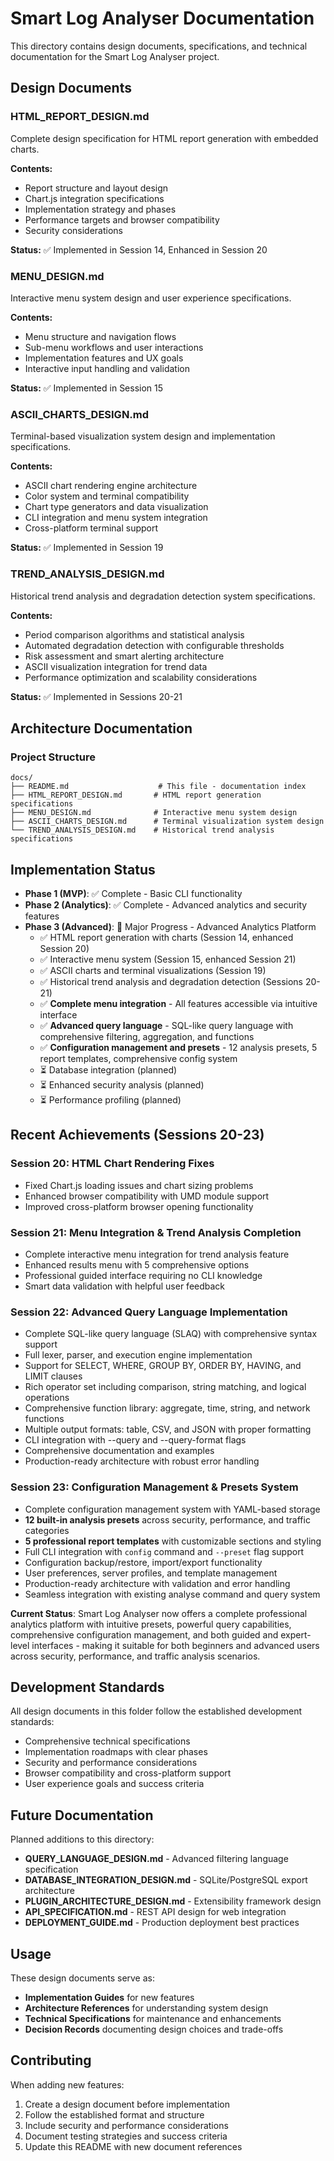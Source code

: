 # Smart Log Analyser Documentation

This directory contains design documents, specifications, and technical documentation for the Smart Log Analyser project.

## Design Documents

### HTML_REPORT_DESIGN.md
Complete design specification for HTML report generation with embedded charts.

**Contents:**
- Report structure and layout design
- Chart.js integration specifications
- Implementation strategy and phases
- Performance targets and browser compatibility
- Security considerations

**Status:** ✅ Implemented in Session 14, Enhanced in Session 20

### MENU_DESIGN.md
Interactive menu system design and user experience specifications.

**Contents:**
- Menu structure and navigation flows
- Sub-menu workflows and user interactions
- Implementation features and UX goals
- Interactive input handling and validation

**Status:** ✅ Implemented in Session 15

### ASCII_CHARTS_DESIGN.md
Terminal-based visualization system design and implementation specifications.

**Contents:**
- ASCII chart rendering engine architecture
- Color system and terminal compatibility
- Chart type generators and data visualization
- CLI integration and menu system integration
- Cross-platform terminal support

**Status:** ✅ Implemented in Session 19

### TREND_ANALYSIS_DESIGN.md
Historical trend analysis and degradation detection system specifications.

**Contents:**
- Period comparison algorithms and statistical analysis
- Automated degradation detection with configurable thresholds
- Risk assessment and smart alerting architecture
- ASCII visualization integration for trend data
- Performance optimization and scalability considerations

**Status:** ✅ Implemented in Sessions 20-21

## Architecture Documentation

### Project Structure
```
docs/
├── README.md                    # This file - documentation index
├── HTML_REPORT_DESIGN.md       # HTML report generation specifications  
├── MENU_DESIGN.md              # Interactive menu system design
├── ASCII_CHARTS_DESIGN.md      # Terminal visualization system design
└── TREND_ANALYSIS_DESIGN.md    # Historical trend analysis specifications
```

## Implementation Status

- **Phase 1 (MVP)**: ✅ Complete - Basic CLI functionality
- **Phase 2 (Analytics)**: ✅ Complete - Advanced analytics and security features
- **Phase 3 (Advanced)**: 🚀 Major Progress - Advanced Analytics Platform
  - ✅ HTML report generation with charts (Session 14, enhanced Session 20)
  - ✅ Interactive menu system (Session 15, enhanced Session 21) 
  - ✅ ASCII charts and terminal visualizations (Session 19)
  - ✅ Historical trend analysis and degradation detection (Sessions 20-21)
  - ✅ **Complete menu integration** - All features accessible via intuitive interface
  - ✅ **Advanced query language** - SQL-like query language with comprehensive filtering, aggregation, and functions
  - ✅ **Configuration management and presets** - 12 analysis presets, 5 report templates, comprehensive config system
  - ⏳ Database integration (planned)
  - ⏳ Enhanced security analysis (planned)
  - ⏳ Performance profiling (planned)

## Recent Achievements (Sessions 20-23)

### Session 20: HTML Chart Rendering Fixes
- Fixed Chart.js loading issues and chart sizing problems
- Enhanced browser compatibility with UMD module support
- Improved cross-platform browser opening functionality

### Session 21: Menu Integration & Trend Analysis Completion
- Complete interactive menu integration for trend analysis feature
- Enhanced results menu with 5 comprehensive options
- Professional guided interface requiring no CLI knowledge
- Smart data validation with helpful user feedback

### Session 22: Advanced Query Language Implementation
- Complete SQL-like query language (SLAQ) with comprehensive syntax support
- Full lexer, parser, and execution engine implementation
- Support for SELECT, WHERE, GROUP BY, ORDER BY, HAVING, and LIMIT clauses
- Rich operator set including comparison, string matching, and logical operations
- Comprehensive function library: aggregate, time, string, and network functions
- Multiple output formats: table, CSV, and JSON with proper formatting
- CLI integration with --query and --query-format flags
- Comprehensive documentation and examples
- Production-ready architecture with robust error handling

### Session 23: Configuration Management & Presets System
- Complete configuration management system with YAML-based storage
- **12 built-in analysis presets** across security, performance, and traffic categories
- **5 professional report templates** with customizable sections and styling
- Full CLI integration with `config` command and `--preset` flag support
- Configuration backup/restore, import/export functionality
- User preferences, server profiles, and template management
- Production-ready architecture with validation and error handling
- Seamless integration with existing analyse command and query system

**Current Status**: Smart Log Analyser now offers a complete professional analytics platform with intuitive presets, powerful query capabilities, comprehensive configuration management, and both guided and expert-level interfaces - making it suitable for both beginners and advanced users across security, performance, and traffic analysis scenarios.

## Development Standards

All design documents in this folder follow the established development standards:
- Comprehensive technical specifications
- Implementation roadmaps with clear phases
- Security and performance considerations
- Browser compatibility and cross-platform support
- User experience goals and success criteria

## Future Documentation

Planned additions to this directory:
- **QUERY_LANGUAGE_DESIGN.md** - Advanced filtering language specification
- **DATABASE_INTEGRATION_DESIGN.md** - SQLite/PostgreSQL export architecture
- **PLUGIN_ARCHITECTURE_DESIGN.md** - Extensibility framework design
- **API_SPECIFICATION.md** - REST API design for web integration
- **DEPLOYMENT_GUIDE.md** - Production deployment best practices

## Usage

These design documents serve as:
- **Implementation Guides** for new features
- **Architecture References** for understanding system design
- **Technical Specifications** for maintenance and enhancements
- **Decision Records** documenting design choices and trade-offs

## Contributing

When adding new features:
1. Create a design document before implementation
2. Follow the established format and structure
3. Include security and performance considerations
4. Document testing strategies and success criteria
5. Update this README with new document references